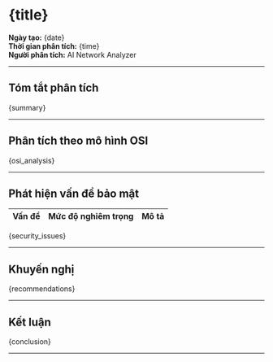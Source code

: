 # {title}

**Ngày tạo:** {date}  
**Thời gian phân tích:** {time}  
**Người phân tích:** AI Network Analyzer

---

## Tóm tắt phân tích

{summary}

---

## Phân tích theo mô hình OSI

{osi_analysis}

---

## Phát hiện vấn đề bảo mật

| Vấn đề | Mức độ nghiêm trọng | Mô tả |
|--------|---------------------|-------|
{security_issues}

---

## Khuyến nghị

{recommendations}

---

## Kết luận

{conclusion}

---